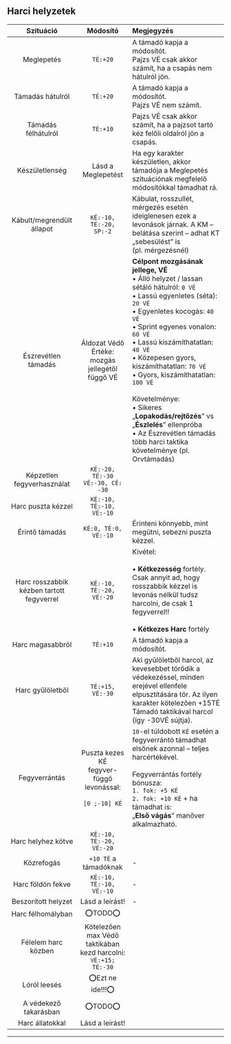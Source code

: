 ## Harci helyzetek

|                Szituáció                  |                            Módosító                                   |                                   Megjegyzés                                                                                                                                                                                                                                                                                                                                                                                                                                               | 
|:-----------------------------------------:|:---------------------------------------------------------------------:|:-------------------------------------------------------------------------------------------------------------------------------------------------------------------------------------------------------------------------------------------------------------------------------------------------------------------------------------------------------------------------------------------------------------------------------------------------------------------------------------------|
|                Meglepetés                 |                              `TÉ:+20`                                 | A támadó kapja a módosítót.<br/>Pajzs VÉ csak akkor számít, ha a csapás nem hátulról jön.                                                                                                                                                                                                                                                                                                                                                                                                  |
|             Támadás hátulról              |                              `TÉ:+20`                                 | A támadó kapja a módosítót.<br/>Pajzs VÉ nem számít.                                                                                                                                                                                                                                                                                                                                                                                                                                       |
|            Támadás félhátulról            |                              `TÉ:+10`                                 | Pajzs VÉ csak akkor számít, ha a pajzsot tartó kéz felőli oldalról jön a csapás.                                                                                                                                                                                                                                                                                                                                                                                                           |
|              Készületlenség               |                        Lásd a Meglepetést                             | Ha egy karakter készületlen, akkor támadója a Meglepetés szituációnak megfelelő módosítókkal támadhat rá.                                                                                                                                                                                                                                                                                                                                                                                  |
|         Kábult/megrendült állapot         |                        `KÉ:-10, TÉ:-20, SP:-2`                        | Kábulat, rosszullét, mérgezés esetén ideiglenesen ezek a levonások járnak. A KM – belátása szerint – adhat KT „sebesülést” is<br/>(pl. mérgezésnél)                                                                                                                                                                                                                                                                                                                                        |
|            Észrevétlen támadás            | Áldozat Védő Értéke: mozgás jellegétől függő VÉ |  **Célpont mozgásának jellege, VÉ**<br/>• Álló helyzet / lassan sétáló hátulról: `0 VÉ`<br/>• Lassú egyenletes (séta): `20 VÉ`<br/>• Egyenletes kocogás: `40 VÉ`<br/>• Sprint egyenes vonalon: `60 VÉ`<br/>• Lassú kiszámíthatatlan: `40 VÉ`<br/>• Közepesen gyors, kiszámíthatatlan: `70 VÉ`<br/>• Gyors, kiszámíthatatlan: `100 VÉ`<br/><br/>Követelménye:<br/>• Sikeres „**Lopakodás/rejtőzés**” vs  „**Észlelés**” ellenpróba<br/>• Az Észrevétlen támadás több harci taktika követelménye (pl. Orvtámadás)  |
|        Képzetlen fegyverhasználat         |              `KÉ:-20, TÉ:-30` <br/>`VÉ:-30, CÉ: -30`                  |                                                                                                                                                                                                                                                                                                                                                                                                                                                                                            |
|            Harc puszta kézzel             |                     `KÉ:-10, TÉ:-10, VÉ:-10`                          |                                                                                                                                                                                                                                                                                                                                                                                                                                                                                            |
|              Érintő támadás               |                       `KÉ:0, TÉ:0, VÉ:-10`                            | Érinteni könnyebb, mint megütni, sebezni puszta kézzel.                                                                                                                                                                                                                                                                                                                                                                                                                                    |
| Harc rosszabbik kézben tartott fegyverrel |                       `KÉ:-10, TÉ:-20, VÉ:-20`                        | Kivétel:<br/><br/>• **Kétkezesség** fortély. Csak annyit ad, hogy rosszabbik kézzel is levonás nélkül tudsz harcolni, de csak 1 fegyverrel!!<br/><br/>• **Kétkezes Harc** fortély                                                                                                                                                                                                                                                                                                              |
|             Harc magasabbról              |                              `TÉ:+10`                                 | A támadó kapja a módosítót.                                                                                                                                                                                                                                                                                                                                                                                                                                                                |
|             Harc gyűlöletből              |                           `TÉ:+15, VÉ:-30`                            | Aki gyűlöletből harcol, az kevesebbet törődik a védekezéssel, minden erejével ellenfele elpusztítására tör. Az ilyen karakter kötelezően +15TÉ Támadó taktikával harcol (így -30VÉ sújtja).                                                                                                                                                                                                                                                                                                |
|               Fegyverrántás               | Puszta kezes KÉ  <br/>fegyver-függő levonással:<br/><br/>`[0 ;-10] KÉ`| `10`-el túldobott `KÉ` esetén a fegyverrántó támadhat elsőnek azonnal – teljes harcértékével.<br/><br/>Fegyverrántás fortély bónusza:<br/>`1. fok: +5 KÉ`<br/>`2. fok: +10 KÉ` + ha támadhat is:<br/>„**Első vágás**” manőver alkalmazható.                                                                                                                                                                                                                                                        |
|            Harc helyhez kötve             |                     `KÉ:-10, TÉ:-20, VÉ:-20`                          |                                                                                                                                                                                                                                                                                                                                                                                                                                                                                            |
|                Közrefogás                 |                        `+10 TÉ` a támadóknak                          | -                                                                                                                                                                                                                                                                                                                                                                                                                                                                                          |
|             Harc földön fekve             |                     `KÉ:-10, TÉ:-10, VÉ:-10`                          | -                                                                                                                                                                                                                                                                                                                                                                                                                                                                                          |
|            Beszorított helyzet            |                          Lásd a leírást!                              | -                                                                                                                                                                                                                                                                                                                                                                                                                                                                                          |
|             Harc félhomályban             |                               ⭕TODO⭕                               |                                                                                                                                                                                                                                                                                                                                                                                                                                                                                            |
|            Félelem harc közben            |    Kötelezően max Védő taktikában kezd harcolni: `VÉ:+15; TÉ:-30`     |                                                                                                                                                                                                                                                                                                                                                                                                                                                                                            |
|               Lóról leesés                |                           ⭕Ezt ne ide!!!⭕                          |                                                                                                                                                                                                                                                                                                                                                                                                                                                                                            |
|           A védekező takarásban           |                               ⭕TODO⭕                               |                                                                                                                                                                                                                                                                                                                                                                                                                                                                                            |
|              Harc állatokkal              |                          Lásd a leírást!                              |                                                                                                                                                                                                                                                                                                                                                                                                                                                                                            |

---
